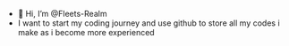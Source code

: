 - 👋 Hi, I’m @Fleets-Realm
- I want to start my coding journey and use github to store all my codes i make as i become more experienced

<!---
Fleets-Realm/Fleets-Realm is a ✨ special ✨ repository because its `README.md` (this file) appears on your GitHub profile.
You can click the Preview link to take a look at your changes.
--->
